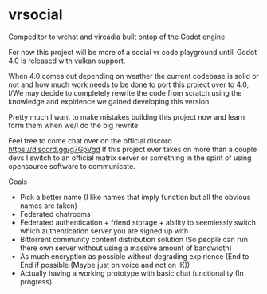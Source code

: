 # vrsocial
Compeditor to vrchat and vircadia built ontop of the Godot engine

For now this project will be more of a social vr code playground untill Godot 4.0 is released with vulkan support.

When 4.0 comes out depending on weather the current codebase is solid or not and how much work needs to be done to port this project over to 4.0, I/We may decide to completely rewrite the code from scratch using the knowledge and expirience we gained developing this version.

Pretty much I want to make mistakes building this project now and learn form them when we/I do the big rewrite

Feel free to come chat over on the official discord https://discord.gg/g7GpVgd
If this project ever takes on more than a couple devs I switch to an official matrix server or something in the spirit of using opensource software to communicate.

Goals
- Pick a better name (I like names that imply function but all the obvious names are taken)
- Federated chatrooms
- Federated authentication + friend storage + ability to seemlessly switch which authentication server you are signed up with
- Bittorrent community content distribution solution (So people can run there own server without using a massive amount of bandwidth)
- As much encryption as possible without degrading expirience (End to End if possible (Maybe just on voice and not on IK))
- Actually having a working prototype with basic chat functionality (In progress)
